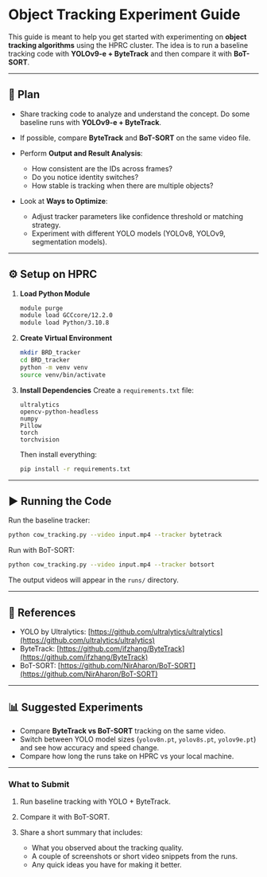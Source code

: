 # Object Tracking Experiment Guide

This guide is meant to help you get started with experimenting on **object tracking algorithms** using the HPRC cluster. The idea is to run a baseline tracking code with **YOLOv9-e + ByteTrack** and then compare it with **BoT-SORT**.

---

## 📌 Plan

* Share tracking code to analyze and understand the concept. Do some baseline runs with **YOLOv9-e + ByteTrack**.
* If possible, compare **ByteTrack** and **BoT-SORT** on the same video file.
* Perform **Output and Result Analysis**:

  * How consistent are the IDs across frames?
  * Do you notice identity switches?
  * How stable is tracking when there are multiple objects?
* Look at **Ways to Optimize**:

  * Adjust tracker parameters like confidence threshold or matching strategy.
  * Experiment with different YOLO models (YOLOv8, YOLOv9, segmentation models).

---

## ⚙️ Setup on HPRC

1. **Load Python Module**

   ```bash
   module purge
   module load GCCcore/12.2.0
   module load Python/3.10.8
   ```

2. **Create Virtual Environment**

   ```bash
   mkdir BRD_tracker
   cd BRD_tracker
   python -m venv venv
   source venv/bin/activate
   ```

3. **Install Dependencies**
   Create a `requirements.txt` file:

   ```
   ultralytics
   opencv-python-headless
   numpy
   Pillow
   torch
   torchvision
   ```

   Then install everything:

   ```bash
   pip install -r requirements.txt
   ```

---

## ▶️ Running the Code

Run the baseline tracker:

```bash
python cow_tracking.py --video input.mp4 --tracker bytetrack
```

Run with BoT-SORT:

```bash
python cow_tracking.py --video input.mp4 --tracker botsort
```

The output videos will appear in the `runs/` directory.

---

## 🔎 References

* YOLO by Ultralytics: [https://github.com/ultralytics/ultralytics](https://github.com/ultralytics/ultralytics)
* ByteTrack: [https://github.com/ifzhang/ByteTrack](https://github.com/ifzhang/ByteTrack)
* BoT-SORT: [https://github.com/NirAharon/BoT-SORT](https://github.com/NirAharon/BoT-SORT)

---

## 📊 Suggested Experiments

* Compare **ByteTrack vs BoT-SORT** tracking on the same video.
* Switch between YOLO model sizes (`yolov8n.pt`, `yolov8s.pt`, `yolov9e.pt`) and see how accuracy and speed change.
* Compare how long the runs take on HPRC vs your local machine.

---

### What to Submit

1. Run baseline tracking with YOLO + ByteTrack.
2. Compare it with BoT-SORT.
3. Share a short summary that includes:

   * What you observed about the tracking quality.
   * A couple of screenshots or short video snippets from the runs.
   * Any quick ideas you have for making it better.
